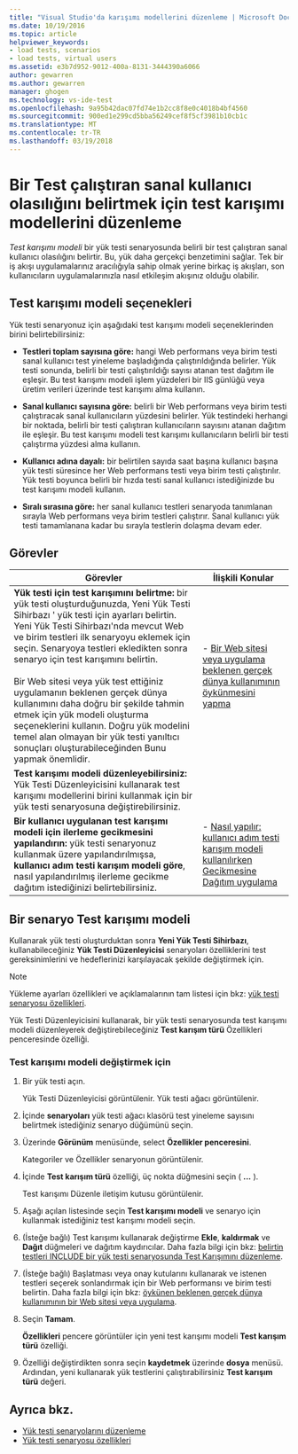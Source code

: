 ```yaml
---
title: "Visual Studio'da karışımı modellerini düzenleme | Microsoft Docs"
ms.date: 10/19/2016
ms.topic: article
helpviewer_keywords:
- load tests, scenarios
- load tests, virtual users
ms.assetid: e3b7d952-9012-400a-8131-3444390a6066
author: gewarren
ms.author: gewarren
manager: ghogen
ms.technology: vs-ide-test
ms.openlocfilehash: 9a95b42dac07fd74e1b2cc8f8e0c4018b4bf4560
ms.sourcegitcommit: 900ed1e299cd5bba56249cef8f5cf3981b10cb1c
ms.translationtype: MT
ms.contentlocale: tr-TR
ms.lasthandoff: 03/19/2018
---
```

# <a name="edit-text-mix-models-to-specify-the-probability-of-a-virtual-user-running-a-test"></a>Bir Test çalıştıran sanal kullanıcı olasılığını belirtmek için test karışımı modellerini düzenleme

*Test karışımı modeli* bir yük testi senaryosunda belirli bir test çalıştıran sanal kullanıcı olasılığını belirtir. Bu, yük daha gerçekçi benzetimini sağlar. Tek bir iş akışı uygulamalarınız aracılığıyla sahip olmak yerine birkaç iş akışları, son kullanıcıların uygulamalarınızla nasıl etkileşim akışınız olduğu olabilir.

## <a name="test-mix-model-options"></a>Test karışımı modeli seçenekleri
 Yük testi senaryonuz için aşağıdaki test karışımı modeli seçeneklerinden birini belirtebilirsiniz:

-   **Testleri toplam sayısına göre:** hangi Web performans veya birim testi sanal kullanıcı test yineleme başladığında çalıştırıldığında belirler. Yük testi sonunda, belirli bir testi çalıştırıldığı sayısı atanan test dağıtım ile eşleşir. Bu test karışımı modeli işlem yüzdeleri bir IIS günlüğü veya üretim verileri üzerinde test karışımı alma kullanın.

-   **Sanal kullanıcı sayısına göre:** belirli bir Web performans veya birim testi çalıştıracak sanal kullanıcıların yüzdesini belirler. Yük testindeki herhangi bir noktada, belirli bir testi çalıştıran kullanıcıların sayısını atanan dağıtım ile eşleşir. Bu test karışımı modeli test karışımı kullanıcıların belirli bir testi çalıştırma yüzdesi alma kullanın.

-   **Kullanıcı adına dayalı:** bir belirtilen sayıda saat başına kullanıcı başına yük testi süresince her Web performans testi veya birim testi çalıştırılır. Yük testi boyunca belirli bir hızda testi sanal kullanıcı istediğinizde bu test karışımı modeli kullanın.

-   **Sıralı sırasına göre:** her sanal kullanıcı testleri senaryoda tanımlanan sırayla Web performans veya birim testleri çalıştırır. Sanal kullanıcı yük testi tamamlanana kadar bu sırayla testlerin dolaşma devam eder.

## <a name="tasks"></a>Görevler

|Görevler|İlişkili Konular|
|-----------|-----------------------|
|**Yük testi için test karışımını belirtme:** bir yük testi oluşturduğunuzda, Yeni Yük Testi Sihirbazı ' yük testi için ayarları belirtin. Yeni Yük Testi Sihirbazı'nda mevcut Web ve birim testleri ilk senaryoyu eklemek için seçin. Senaryoya testleri ekledikten sonra senaryo için test karışımını belirtin.<br /><br /> Bir Web sitesi veya yük test ettiğiniz uygulamanın beklenen gerçek dünya kullanımını daha doğru bir şekilde tahmin etmek için yük modeli oluşturma seçeneklerini kullanın. Doğru yük modelini temel alan olmayan bir yük testi yanıltıcı sonuçları oluşturabileceğinden Bunu yapmak önemlidir.|-   [Bir Web sitesi veya uygulama beklenen gerçek dünya kullanımının öykünmesini yapma](../test/emulate-real-world-usage-of-a-web-site-in-a-load-test-using-test-mix-models.md)|
|**Test karışımı modeli düzenleyebilirsiniz:** Yük Testi Düzenleyicisini kullanarak test karışımı modellerini birini kullanmak için bir yük testi senaryosuna değiştirebilirsiniz.||
|**Bir kullanıcı uygulanan test karışımı modeli için ilerleme gecikmesini yapılandırın:** yük testi senaryonuz kullanmak üzere yapılandırılmışsa, **kullanıcı adım testi karışım modeli göre**, nasıl yapılandırılmış ilerleme gecikme dağıtım istediğinizi belirtebilirsiniz.|-   [Nasıl yapılır: kullanıcı adım testi karışım modeli kullanılırken Gecikmesine Dağıtım uygulama](../test/how-to-apply-distribution-to-pacing-delay-when-using-a-user-pace-test-mix-model.md)|

## <a name="change-the-test-mix-model-in-a-scenario"></a>Bir senaryo Test karışımı modeli

Kullanarak yük testi oluşturduktan sonra **Yeni Yük Testi Sihirbazı**, kullanabileceğiniz **Yük Testi Düzenleyicisi** senaryoları özelliklerini test gereksinimlerini ve hedeflerinizi karşılayacak şekilde değiştirmek için.

> [!NOTE]
> Yükleme ayarları özellikleri ve açıklamalarının tam listesi için bkz: [yük testi senaryosu özellikleri](../test/load-test-scenario-properties.md).

Yük Testi Düzenleyicisini kullanarak, bir yük testi senaryosunda test karışımı modeli düzenleyerek değiştirebileceğiniz **Test karışım türü** Özellikleri penceresinde özelliği.

### <a name="to-change-the-test-mix-model"></a>Test karışımı modeli değiştirmek için

1.  Bir yük testi açın.

     Yük Testi Düzenleyicisi görüntülenir. Yük testi ağacı görüntülenir.

2.  İçinde **senaryoları** yük testi ağacı klasörü test yineleme sayısını belirtmek istediğiniz senaryo düğümünü seçin.

3.  Üzerinde **Görünüm** menüsünde, select **Özellikler penceresini**.

     Kategoriler ve Özellikler senaryonun görüntülenir.

4.  İçinde **Test karışım türü** özelliği, üç nokta düğmesini seçin ( **...** ).

     Test karışımı Düzenle iletişim kutusu görüntülenir.

5.  Aşağı açılan listesinde seçin **Test karışımı modeli** ve senaryo için kullanmak istediğiniz test karışımı modeli seçin.

6.  (İsteğe bağlı) Test karışımı kullanarak değiştirme **Ekle**, **kaldırmak** ve **Dağıt** düğmeleri ve dağıtım kaydırıcılar. Daha fazla bilgi için bkz: [belirtin testleri INCLUDE bir yük testi senaryosunda Test Karışımını düzenleme](../test/edit-the-test-mix-to-specify-which-web-browsers-types-in-a-load-test-scenario.md).

7.  (İsteğe bağlı) Başlatması veya onay kutularını kullanarak ve istenen testleri seçerek sonlandırmak için bir Web performansı ve birim testi belirtin. Daha fazla bilgi için bkz: [öykünen beklenen gerçek dünya kullanımının bir Web sitesi veya uygulama](../test/emulate-real-world-usage-of-a-web-site-in-a-load-test-using-test-mix-models.md).

8.  Seçin **Tamam**.

     **Özellikleri** pencere görüntüler için yeni test karışımı modeli **Test karışım türü** özelliği.

9. Özelliği değiştirdikten sonra seçin **kaydetmek** üzerinde **dosya** menüsü. Ardından, yeni kullanarak yük testlerini çalıştırabilirsiniz **Test karışım türü** değeri.

## <a name="see-also"></a>Ayrıca bkz.

- [Yük testi senaryolarını düzenleme](../test/edit-load-test-scenarios.md)
- [Yük testi senaryosu özellikleri](../test/load-test-scenario-properties.md)